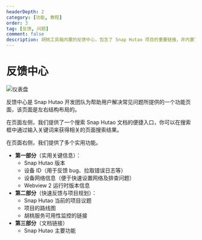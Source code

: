 ```yaml
---
headerDepth: 2
category: [功能, 教程]
order: 3
tag: [反馈, 问题]
comment: false
description: 胡桃工具箱内置的反馈中心，包含了 Snap Hutao 项目的重要链接，并内置了文档的搜索引擎，方便玩家在程序内部解决常见问题并搜索到解决方案。
---
```


# 反馈中心

![仪表盘](https://img.alicdn.com/imgextra/i4/1797064093/O1CN01yGGrhz1g6e0u3q5L6_!!1797064093.png_.webp)

反馈中心是 Snap Hutao 开发团队为帮助用户解决常见问题所提供的一个功能页面，该页面是左右结构布局的。

在页面左侧，我们提供了一个搜索 Snap Hutao 文档的便捷入口，你可以在搜索框中通过输入关键词来获得相关的页面搜索结果。

在页面右侧，我们提供了多个实用功能。

- **第一部分**（实用关键信息）：
  - Snap Hutao 版本
  - 设备 ID（用于反馈 bug、拉取错误日志等）
  - 设备网络信息（便于快速设置网络及排查问题）
  - Webview 2 运行时版本信息
- **第二部分**（快速反馈与项目规划）：
  - Snap Hutao 当前的项目议题
  - 项目的路线图
  - 胡桃服务可用性监控的链接
- **第三部分**（文档链接）
  - Snap Hutao 主要功能
